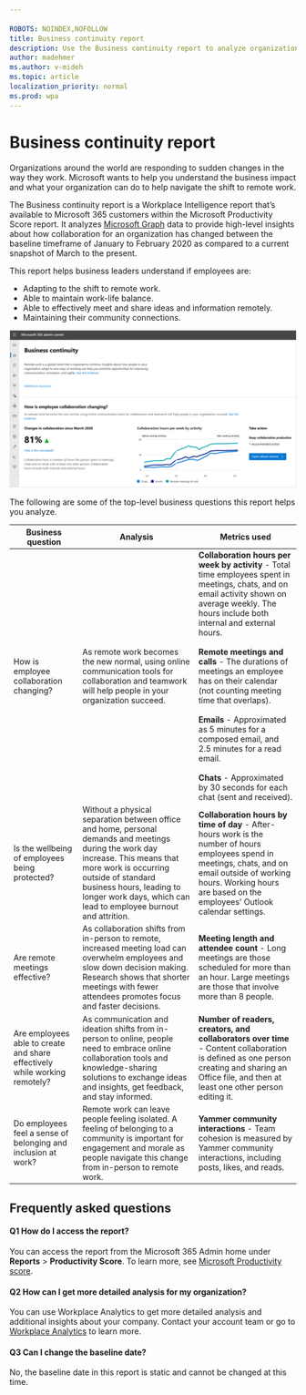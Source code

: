 ```yaml
---

ROBOTS: NOINDEX,NOFOLLOW
title: Business continuity report
description: Use the Business continuity report to analyze organizational collaboration data
author: madehmer
ms.author: v-mideh
ms.topic: article
localization_priority: normal 
ms.prod: wpa
---
```


# Business continuity report

Organizations around the world are responding to sudden changes in the way they work. Microsoft wants to help you understand the business impact and what your organization can do to help navigate the shift to remote work.

The Business continuity report is a Workplace Intelligence report that’s available to Microsoft 365 customers within the Microsoft Productivity Score report. It analyzes [Microsoft Graph](https://docs.microsoft.com/graph) data to provide high-level insights about how collaboration for an organization has changed between the baseline timeframe of January to February 2020 as compared to a current snapshot of March to the present.

This report helps business leaders understand if employees are:

* Adapting to the shift to remote work.
* Able to maintain work-life balance.
* Able to effectively meet and share ideas and information remotely.
* Maintaining their community connections.

![Business continuity report II](../Images/WpA/Tutorials/bcrps.png)

The following are some of the top-level business questions this report helps you analyze.

|Business question |Analysis |Metrics used |
|-------------|--------------|-------------|
|How is employee collaboration changing? |As remote work becomes the new normal, using online communication tools for collaboration and teamwork will help people in your organization succeed. |**Collaboration hours per week by activity** - Total time employees spent in meetings, chats, and on email activity shown on average weekly. The hours include both internal and external hours. <br> <br>**Remote meetings and calls** - The durations of meetings an employee has on their calendar (not counting meeting time that overlaps). <br> <br>**Emails** - Approximated as 5 minutes for a composed email, and 2.5 minutes for a read email. <br> <br>**Chats** - Approximated by 30 seconds for each chat (sent and received). |
|Is the wellbeing of employees being protected? |Without a physical separation between office and home, personal demands and meetings during the work day increase. This means that more work is occurring outside of standard business hours, leading to longer work days, which can lead to employee burnout and attrition. |**Collaboration hours by time of day** - After-hours work is the number of hours employees spend in meetings, chats, and on email outside of working hours. Working hours are based on the employees' Outlook calendar settings.|
|Are remote meetings effective? |As collaboration shifts from in-person to remote, increased meeting load can overwhelm employees and slow down decision making. Research shows that shorter meetings with fewer attendees promotes focus and faster decisions. |**Meeting length and attendee count** - Long meetings are those scheduled for more than an hour. Large meetings are those that involve more than 8 people.|
|Are employees able to create and share effectively while working remotely? |As communication and ideation shifts from in-person to online, people need to embrace online collaboration tools and knowledge-sharing solutions to exchange ideas and insights, get feedback, and stay informed. |**Number of readers, creators, and collaborators over time** - Content collaboration is defined as one person creating and sharing an Office file, and then at least one other person editing it. |
|Do employees feel a sense of belonging and inclusion at work? |Remote work can leave people feeling isolated. A feeling of belonging to a community is important for engagement and morale as people navigate this change from in-person to remote work. |**Yammer community interactions** - Team cohesion is measured by Yammer community interactions, including posts, likes, and reads. |

## Frequently asked questions

#### Q1 How do I access the report?

You can access the report from the Microsoft 365 Admin home under **Reports** > **Productivity Score**. To learn more, see [Microsoft Productivity score](https://docs.microsoft.com/microsoft-365/admin/productivity/productivity-score?view=o365-worldwide).

#### Q2 How can I get more detailed analysis for my organization?

You can use Workplace Analytics to get more detailed analysis and additional insights about your company. Contact your account team or go to [Workplace Analytics](https://www.microsoft.com/microsoft-365/business/workplace-analytics) to learn more.

#### Q3 Can I change the baseline date?

No, the baseline date in this report is static and cannot be changed at this time.
